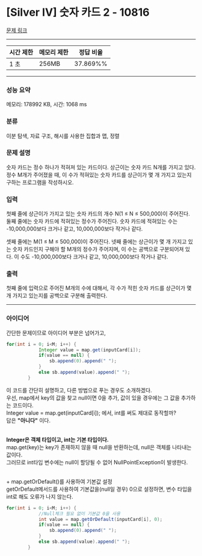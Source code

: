 # [Silver IV] 숫자 카드 2 - 10816 

[문제 링크](https://www.acmicpc.net/problem/10816) 

---

| 시간 제한 | 메모리 제한 | 정답 비율 
|----|:----|:----:|
| 1 초 | 256MB | 37.869%%

---

### 성능 요약

메모리: 178992 KB, 시간: 1068 ms

### 분류

이분 탐색, 자료 구조, 해시를 사용한 집합과 맵, 정렬

### 문제 설명

<p>숫자 카드는 정수 하나가 적혀져 있는 카드이다. 상근이는 숫자 카드 N개를 가지고 있다. 정수 M개가 주어졌을 때, 이 수가 적혀있는 숫자 카드를 상근이가 몇 개 가지고 있는지 구하는 프로그램을 작성하시오.</p>

### 입력 

 <p>첫째 줄에 상근이가 가지고 있는 숫자 카드의 개수 N(1 ≤ N ≤ 500,000)이 주어진다. 둘째 줄에는 숫자 카드에 적혀있는 정수가 주어진다. 숫자 카드에 적혀있는 수는 -10,000,000보다 크거나 같고, 10,000,000보다 작거나 같다.</p>

<p>셋째 줄에는 M(1 ≤ M ≤ 500,000)이 주어진다. 넷째 줄에는 상근이가 몇 개 가지고 있는 숫자 카드인지 구해야 할 M개의 정수가 주어지며, 이 수는 공백으로 구분되어져 있다. 이 수도 -10,000,000보다 크거나 같고, 10,000,000보다 작거나 같다.</p>

### 출력 

 <p>첫째 줄에 입력으로 주어진 M개의 수에 대해서, 각 수가 적힌 숫자 카드를 상근이가 몇 개 가지고 있는지를 공백으로 구분해 출력한다.</p>

 ---

 ### 아이디어
 간단한 문제이므로 아이디어 부분은 넘어가고, 
```java
for(int i = 0; i<M; i++) {
            Integer value = map.get(inputCard[i]);
            if(value == null) {
                sb.append(0).append(" ");
            }
            else sb.append(value).append(" ");
        }
```
이 코드를 간단히 설명하고, 다른 방법으로 푸는 경우도 소개하겠다. <br>
우선, map에서 key의 값을 찾고 null이면 0을 추가, 값이 있을 경우에는 그 값을 추가하는 코드이다.<br>
Integer value = map.get(inputCard\[i]); 에서, int를 써도 제대로 동작할까?<br>
답은 **"아니다"** 이다.<br><br>

**Integer은 객체 타입이고, int는 기본 타입이다.** <br>
map.get(key)는 key가 존재하지 않을 때 null을 반환하는데, null은 객체를 나타내는 값이다. <br>
그러므로 int타입 변수에는 null이 할당될 수 없어 NullPointException이 발생한다.<br><br>

\+ map.getOrDefault()를 사용하여 기본값 설정<br>
getOrDefault메서드를 사용하여 기본값을(null일 경우) 0으로 설정하면, 변수 타입을 int로 해도 오류가 나지 않는다.
```java
for(int i = 0; i<M; i++) {
			//Null체크 필요 없이 기본값 0을 사용
            int value = map.getOrDefault(inputCard[i], 0);
            if(value == null) {
                sb.append(0).append(" ");
            }
            else sb.append(value).append(" ");
        }
```


